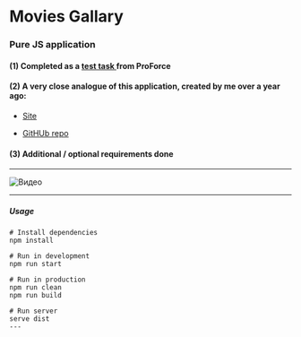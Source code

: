 # Movies Gallary

### Pure JS application

#### (1) Completed as a [test task ](https://drive.google.com/file/d/1iChZ15MxriW6Jcpo96XnH5d9-2aFiiNH/view?usp=sharing) from ProForce

#### (2) A very close analogue of this application, created by me over a year ago:

- [Site](https://github.com/sxidsvit/movies-gallery)

- [GitHUb repo](https://github.com/sxidsvit/glo-kinopoisk)

#### (3) Additional / optional requirements done

---

![Видео](./docs/video/demo.gif)

---

##### Usage

```
# Install dependencies
npm install

# Run in development
npm run start

# Run in production
npm run clean
npm run build

# Run server
serve dist
---
```
